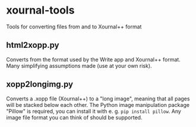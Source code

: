 # xournal-tools
Tools for converting files from and to Xournal++ format

## html2xopp.py
Converts from the format used by the Write app and Xournal++ format. Many simplifying assumptions made (use at your own risk).

## xopp2longimg.py

Converts a .xopp file (Xournal++) to a "long image", meaning that all pages will be stacked below each other. The Python image manipulation package "Pillow" is required, you can install it with e. g. `pip install pillow`. Any image file format you can think of should be supported.

